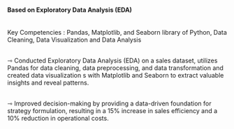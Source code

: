 #### Based on Exploratory Data Analysis (EDA)<br><br>

Key Competencies : Pandas, Matplotlib, and Seaborn library of Python, Data Cleaning, Data Visualization and Data Analysis<br><br>

⇾ Conducted Exploratory Data Analysis (EDA) on a sales dataset, utilizes Pandas for data cleaning, data preprocessing, and data transformation and created data visualization s with Matplotlib and Seaborn to extract valuable insights and reveal patterns.<br><br>

⇾ Improved decision-making by providing a data-driven foundation for strategy formulation, resulting in a 15% increase in sales efficiency and a 10% reduction in operational costs.<br><br>
